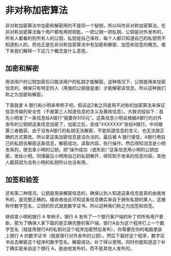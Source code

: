 # 非对称加密算法

非对称加密算法中加密和解密用的不是同一个秘钥，所以叫作非对称加密算法。在非对称加密算法每个用户都有两把钥匙，一把公钥一把私钥。公钥是对外发布的，所有人都看的到所有人的公钥，私钥是自己保存，每个人都只知道自己的私钥而不知道别人的。而也正是在非对称加密算法中有加密和解密、加签和验签的概念。接下来我们解释一下这几个概念是什么意思。

## 加密和解密

用该用户的公钥加密后只能该用户的私钥才能解密。这种情况下，公钥是用来加密信息的，确保只有特定的人（用谁的公钥就是谁）才能解密该信息。所以这种我们称之为加密和解密。

下面我拿 A 银行和小明来举例子吧。假设这2者之间是用不对称的加密算法来保证信息传输的安全性（不被第三人知道信息的含义及篡改信息）。大致流程如下：首先小明发了一条信息给A银行“我要存500元”。这条信息小明会根据A银行的对外发布的公钥把这条信息加密了，加密之后，变成“XXXXXXX”发给A银行。中间被第三者截获，由于没有A银行的私钥无法解密，不能知道信息的含义，也无法按正确的方式篡改。所以拿这条加密信息是没办法的。最后被 A 银行接受，A银行用自己的私钥去解密这条信息，解密成功，读取内容，执行操作。然后得知消息是小明发来的，便去拿小明的公钥，把“操作成功（或失败）”这条信息用小明的公钥加密，发给小明。同理最后小明用自己的私钥解开，得知知乎发来的信息内容。其他人截获因为没有小明的私钥所以也没有用。

## 加签和验签

还有第二种情况，公钥是用来解密信息的，确保让别人知道这条信息是真的由我发布的，是完整正确的。接收者由此可知这条信息确实来自于拥有私钥的某人，这被称作数字签名，公钥的形式就是数字证书。所以这种我们称之为加签和验签。

继续拿小明和银行 A 举例子。银行 A 发布了一个银行客户端的补丁供所有用户更新，那为了确保人家下载的是正确完整的客户端，银行A会为这个程序打上一个数字签名（就是用银行A的私钥对这个程序加密然后发布），你需要在你的电脑里装上银行 A 的数字证书（就是银行对外发布的公钥），然后下载好这个程序，数字证书会去解密这个程序的数字签名，解密成功，补丁得以使用。同时你能知道这个补丁确实是来自这个银行 A，是由他发布的，而不是其他人发布的。
